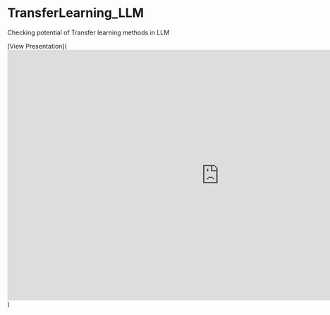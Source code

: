 # TransferLearning_LLM
Checking potential of Transfer learning methods in LLM


[View Presentation](<iframe src="https://docs.google.com/presentation/d/e/2PACX-1vRlmiTxqwlZpKDQatTE3NdY2ltgxc8OrSqAVcOh5UhiOhk9q8WRdZ6KoVffb0O6vBcw551psVe4fjd-/embed?start=true&loop=true&delayms=3000" frameborder="0" width="960" height="569" allowfullscreen="true" mozallowfullscreen="true" webkitallowfullscreen="true"></iframe>)



